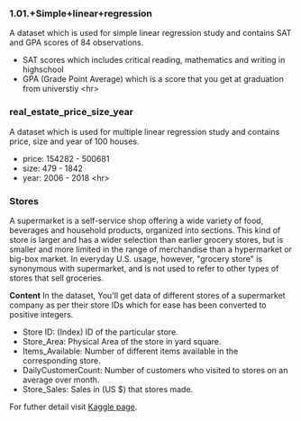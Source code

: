 ### 1.01.+Simple+linear+regression
A dataset which is used for simple linear regression study and contains SAT and GPA scores of 84 observations.
- SAT scores which includes critical reading, mathematics and writing in highschool 
- GPA (Grade Point Average) which is a score that you get at graduation from universtiy
<hr\>
### real_estate_price_size_year
A dataset which is used for multiple linear regression study and contains price, size and year of 100 houses.
- price: 154282 - 500681
- size: 479 - 1842
- year: 2006 - 2018
<hr\>
### Stores
A supermarket is a self-service shop offering a wide variety of food, beverages and household products, organized into sections. This kind of store is larger and has a wider selection than earlier grocery stores, but is smaller and more limited in the range of merchandise than a hypermarket or big-box market. In everyday U.S. usage, however, "grocery store" is synonymous with supermarket, and is not used to refer to other types of stores that sell groceries.

**Content**
In the dataset, You'll get data of different stores of a supermarket company as per their store IDs which for ease has been converted to positive integers.

- Store ID: (Index) ID of the particular store.
- Store_Area: Physical Area of the store in yard square.
- Items_Available: Number of different items available in the corresponding store.
- DailyCustomerCount: Number of customers who visited to stores on an average over month.
- Store_Sales: Sales in (US $) that stores made.

For futher detail visit [Kaggle page](https://www.kaggle.com/datasets/surajjha101/stores-area-and-sales-data).
